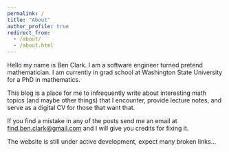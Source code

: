 ```yaml
---
permalink: /
title: "About"
author_profile: true
redirect_from: 
  - /about/
  - /about.html
---
```


Hello my name is Ben Clark. I am a software engineer turned pretend mathematician. I am currently in grad school at Washington State University for a PhD in mathematics. 

This blog is a place for me to infrequently write about interesting math topics (and maybe other things) that I encounter, provide lecture notes, and serve as a digital CV for those that want that.

If you find a mistake in any of the posts send me an email at find.ben.clark@gmail.com and I will give you credits for fixing it.

The website is still under active development, expect many broken links...
